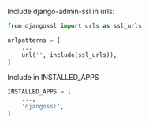 Include django-admin-ssl in urls:

```python
from djangossl import urls as ssl_urls

urlpatterns = [
    ...
    url('', include(ssl_urls)),
]
```

Include in INSTALLED_APPS

```python
INSTALLED_APPS = [
    ...,
    'djangossl',
]
```
